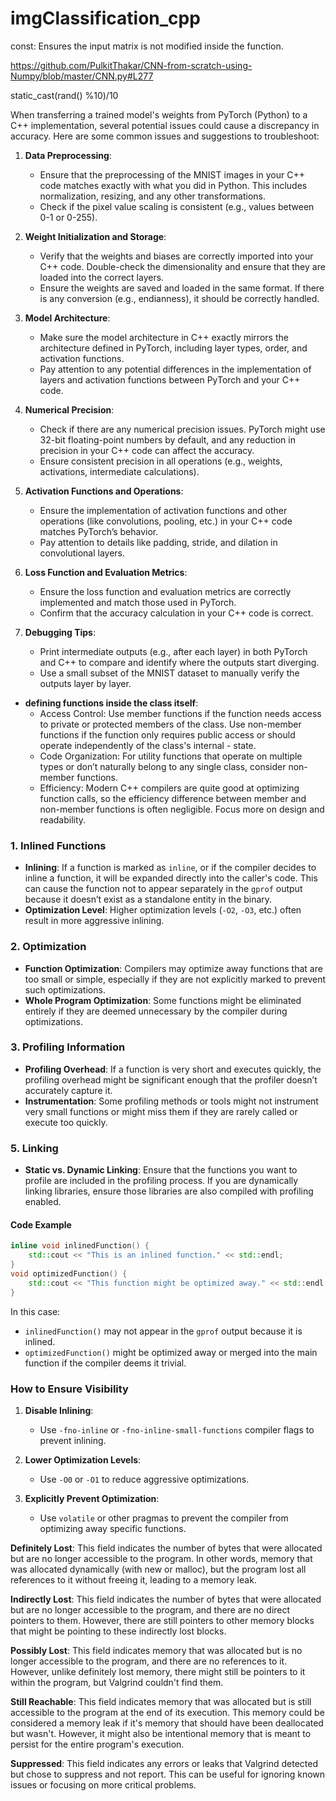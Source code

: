# imgClassification_cpp

const: Ensures the input matrix is not modified inside the function.

https://github.com/PulkitThakar/CNN-from-scratch-using-Numpy/blob/master/CNN.py#L277

static_cast<float>(rand() %10)/10

When transferring a trained model's weights from PyTorch (Python) to a C++ implementation, several potential issues could cause a discrepancy in accuracy. Here are some common issues and suggestions to troubleshoot:

1. **Data Preprocessing**:
    - Ensure that the preprocessing of the MNIST images in your C++ code matches exactly with what you did in Python. This includes normalization, resizing, and any other transformations.
    - Check if the pixel value scaling is consistent (e.g., values between 0-1 or 0-255).

2. **Weight Initialization and Storage**:
    - Verify that the weights and biases are correctly imported into your C++ code. Double-check the dimensionality and ensure that they are loaded into the correct layers.
    - Ensure the weights are saved and loaded in the same format. If there is any conversion (e.g., endianness), it should be correctly handled.

3. **Model Architecture**:
    - Make sure the model architecture in C++ exactly mirrors the architecture defined in PyTorch, including layer types, order, and activation functions.
    - Pay attention to any potential differences in the implementation of layers and activation functions between PyTorch and your C++ code.

4. **Numerical Precision**:
    - Check if there are any numerical precision issues. PyTorch might use 32-bit floating-point numbers by default, and any reduction in precision in your C++ code can affect the accuracy.
    - Ensure consistent precision in all operations (e.g., weights, activations, intermediate calculations).

5. **Activation Functions and Operations**:
    - Ensure the implementation of activation functions and other operations (like convolutions, pooling, etc.) in your C++ code matches PyTorch’s behavior.
    - Pay attention to details like padding, stride, and dilation in convolutional layers.

6. **Loss Function and Evaluation Metrics**:
    - Ensure the loss function and evaluation metrics are correctly implemented and match those used in PyTorch.
    - Confirm that the accuracy calculation in your C++ code is correct.

7. **Debugging Tips**:
    - Print intermediate outputs (e.g., after each layer) in both PyTorch and C++ to compare and identify where the outputs start diverging.
    - Use a small subset of the MNIST dataset to manually verify the outputs layer by layer.


- **defining functions inside the class itself**:
    - Access Control:
    Use member functions if the function needs access to private or protected members of the class.
    Use non-member functions if the function only requires public access or should operate independently of the class's internal - state.
    - Code Organization:
    For utility functions that operate on multiple types or don’t naturally belong to any single class, consider non-member functions.
    - Efficiency:
    Modern C++ compilers are quite good at optimizing function calls, so the efficiency difference between member and non-member functions is often negligible. Focus more on design and readability.





### 1. Inlined Functions
- **Inlining**: If a function is marked as `inline`, or if the compiler decides to inline a function, it will be expanded directly into the caller's code. This can cause the function not to appear separately in the `gprof` output because it doesn’t exist as a standalone entity in the binary.
- **Optimization Level**: Higher optimization levels (`-O2`, `-O3`, etc.) often result in more aggressive inlining.

### 2. Optimization
- **Function Optimization**: Compilers may optimize away functions that are too small or simple, especially if they are not explicitly marked to prevent such optimizations.
- **Whole Program Optimization**: Some functions might be eliminated entirely if they are deemed unnecessary by the compiler during optimizations.

### 3. Profiling Information
- **Profiling Overhead**: If a function is very short and executes quickly, the profiling overhead might be significant enough that the profiler doesn’t accurately capture it.
- **Instrumentation**: Some profiling methods or tools might not instrument very small functions or might miss them if they are rarely called or execute too quickly.

### 5. Linking
- **Static vs. Dynamic Linking**: Ensure that the functions you want to profile are included in the profiling process. If you are dynamically linking libraries, ensure those libraries are also compiled with profiling enabled.

#### Code Example

```cpp
inline void inlinedFunction() {
    std::cout << "This is an inlined function." << std::endl;
}
void optimizedFunction() {
    std::cout << "This function might be optimized away." << std::endl;
}
```

In this case:
- `inlinedFunction()` may not appear in the `gprof` output because it is inlined.
- `optimizedFunction()` might be optimized away or merged into the main function if the compiler deems it trivial.

### How to Ensure Visibility

1. **Disable Inlining**:
   - Use `-fno-inline` or `-fno-inline-small-functions` compiler flags to prevent inlining.

2. **Lower Optimization Levels**:
   - Use `-O0` or `-O1` to reduce aggressive optimizations.

4. **Explicitly Prevent Optimization**:
   - Use `volatile` or other pragmas to prevent the compiler from optimizing away specific functions.



**Definitely Lost**: This field indicates the number of bytes that were allocated but are no longer accessible to the program. In other words, memory that was allocated dynamically (with new or malloc), but the program lost all references to it without freeing it, leading to a memory leak.

**Indirectly Lost**: This field indicates the number of bytes that were allocated but are no longer accessible to the program, and there are no direct pointers to them. However, there are still pointers to other memory blocks that might be pointing to these indirectly lost blocks.

**Possibly Lost**: This field indicates memory that was allocated but is no longer accessible to the program, and there are no references to it. However, unlike definitely lost memory, there might still be pointers to it within the program, but Valgrind couldn't find them.

**Still Reachable**: This field indicates memory that was allocated but is still accessible to the program at the end of its execution. This memory could be considered a memory leak if it's memory that should have been deallocated but wasn't. However, it might also be intentional memory that is meant to persist for the entire program's execution.

**Suppressed**: This field indicates any errors or leaks that Valgrind detected but chose to suppress and not report. This can be useful for ignoring known issues or focusing on more critical problems.